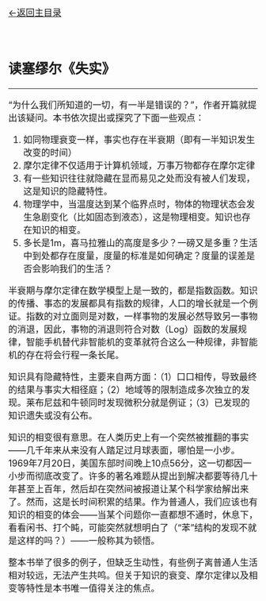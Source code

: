 [<font size=4>←返回主目录<font>](../README.md)
</br></br></br>

## 读塞缪尔《失实》

----


“为什么我们所知道的一切，有一半是错误的？”，作者开篇就提出该疑问。本书依次提出或探究了下面一些观点：

1. 如同物理衰变一样，事实也存在半衰期（即有一半知识发生改变的时间）
2. 摩尔定律不仅适用于计算机领域，万事万物都存在摩尔定律
3. 有一些知识往往就隐藏在显而易见之处而没有被人们发现，这是知识的隐藏特性。
4. 物理学中，当温度达到某个临界点时，物体的物理状态会发生急剧变化（比如固态到液态），这是物理相变。知识也存在知识的相变。
5. 多长是1m，喜马拉雅山的高度是多少？一磅又是多重？生活中到处都存在度量，度量的标准是如何确定？度量的误差是否会影响我们的生活？

半衰期与摩尔定律在数学模型上是一致的，都是指数函数。知识的传播、事态的发展都具有指数的规律，人口的增长就是一个例证。指数的对立面则是对数，一样事物的发展必然导致另一事物的消退，因此，事物的消退则符合对数（Log）函数的发展规律，智能手机替代非智能机的变革就符合这么一种规律，非智能机的存在将会行程一条长尾。


知识具有隐藏特性，主要来自两方面：（1）口口相传，导致最终的结果与事实大相径庭；（2）地域等的限制造成多次独立的发现。莱布尼兹和牛顿同时发现微积分就是例证；（3）已发现的知识遗失或没有公布。

知识的相变很有意思。在人类历史上有一个突然被推翻的事实——几千年来从来没有人踏足过月球表面，哪怕是一小步。1969年7月20日，美国东部时间晚上10点56分，这一切都因一小步而彻底改变了。许多的著名难题从提出到解决都要等待几十年甚至上百年，然后却在突然间被报道让某个科学家给解出来了。然而，这是长时间积累的结果。作为普通人，我们应该也有知识的相变的体会——当某个问题你一直都想不通时，休息下，看看闲书、打个盹，可能突然就想明白了（“苯”结构的发现不就是这样的吗？）——一般称其为顿悟。

整本书举了很多的例子，但缺乏生动性，有些例子离普通人生活相对较远，无法产生共鸣。但关于知识的衰变、摩尔定律以及相变等特性是本书唯一值得关注的焦点。


